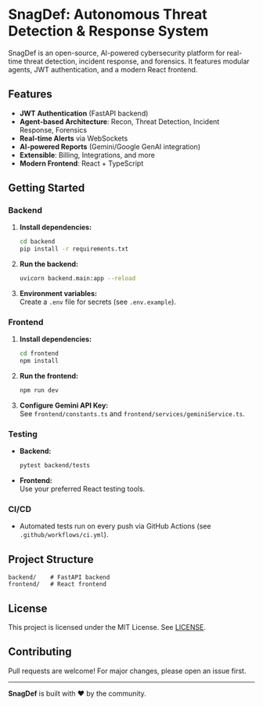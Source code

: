 # SnagDef: Autonomous Threat Detection & Response System

SnagDef is an open-source, AI-powered cybersecurity platform for real-time threat detection, incident response, and forensics. It features modular agents, JWT authentication, and a modern React frontend.

## Features

- **JWT Authentication** (FastAPI backend)
- **Agent-based Architecture**: Recon, Threat Detection, Incident Response, Forensics
- **Real-time Alerts** via WebSockets
- **AI-powered Reports** (Gemini/Google GenAI integration)
- **Extensible**: Billing, Integrations, and more
- **Modern Frontend**: React + TypeScript

## Getting Started

### Backend

1. **Install dependencies:**
    ```bash
    cd backend
    pip install -r requirements.txt
    ```

2. **Run the backend:**
    ```bash
    uvicorn backend.main:app --reload
    ```

3. **Environment variables:**  
   Create a `.env` file for secrets (see `.env.example`).

### Frontend

1. **Install dependencies:**
    ```bash
    cd frontend
    npm install
    ```

2. **Run the frontend:**
    ```bash
    npm run dev
    ```

3. **Configure Gemini API Key:**  
   See `frontend/constants.ts` and `frontend/services/geminiService.ts`.

### Testing

- **Backend:**  
  ```bash
  pytest backend/tests
  ```

- **Frontend:**  
  Use your preferred React testing tools.

### CI/CD

- Automated tests run on every push via GitHub Actions (see `.github/workflows/ci.yml`).

## Project Structure

```
backend/    # FastAPI backend
frontend/   # React frontend
```

## License

This project is licensed under the MIT License. See [LICENSE](LICENSE).

## Contributing

Pull requests are welcome! For major changes, please open an issue first.

---

**SnagDef** is built with ❤️ by the community.